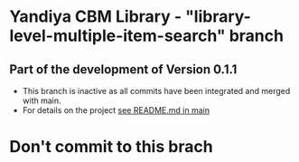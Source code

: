 # Yandiya CBM Library - "library-level-multiple-item-search" branch

## Part of the development of Version 0.1.1

- This branch is inactive as all commits have been integrated and merged with main.
- For details on the project [see README.md in main](https://github.com/elvybean/yandiya-cbm-library/tree/main)

# Don't commit to this brach
